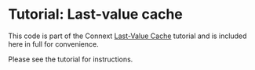 # Tutorial: Last-value cache

This code is part of the Connext [Last-Value Cache](https://community.rti.com/static/documentation/developers/learn/last-value-cache.html)
tutorial and is included here in full for convenience.

Please see the tutorial for instructions.